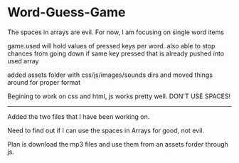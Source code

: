 # Word-Guess-Game

The spaces in arrays are evil. For now, I am focusing on single word items

game.used will hold values of pressed keys per word.
    also able to stop chances from going down if same key pressed that is already pushed into used array

added assets folder with css/js/images/sounds dirs and moved things around for proper format

Begining to work on css and html, js works pretty well. DON'T USE SPACES!

-----------------------------------------------------------
Added the two files that I have been working on.

Need to find out if I can use the spaces in Arrays for good, not evil.
    
Plan is download the mp3 files and use them from an assets forder through js.
